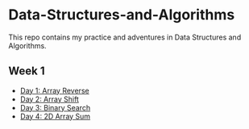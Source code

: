 # Data-Structures-and-Algorithms
This repo contains my practice and adventures in Data Structures and Algorithms. 

## Week 1
- [Day 1: Array Reverse](/otherReadMes/array-reverse.md) 
- [Day 2: Array Shift](/otherReadMes/array-shift.md)
- [Day 3: Binary Search](/otherReadMes/binary-search.md)
- [Day 4: 2D Array Sum]()
